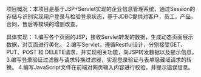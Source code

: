 项目概况：本项目是基于JSP+Servlet实现的企业信息管理系统，通过Session的存储与识别实现用户登录与检验登录状态，基于JDBC提供对客户，员工，产品，合同，售后等模块的增删改查。

具体实现：
1.编写各个页面的JSP，接收Servlet转发的数据，生成动态页面展示数据，对页面进行美化。
2.编写Servlet，遵循Restful设计，分别接受GET、PUT、POST 和 DELETE请求，并实现相关功能，向JSP转发数据以及提示信息。
3.编写登录验证过滤器与请求转换过滤器，实现登录验证与表单隐藏域请求的转换。
4.编写JavaScript文件在前端对网页输入内容进行校验，并提示错误信息。
